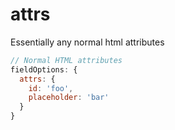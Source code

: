 # attrs

Essentially any normal html attributes

```js
// Normal HTML attributes
fieldOptions: {
  attrs: {
    id: 'foo',
    placeholder: 'bar'
  }
}
```
